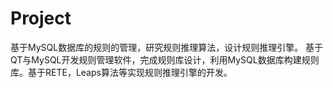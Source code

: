 # Project

 基于MySQL数据库的规则的管理，研究规则推理算法，设计规则推理引擎。
 基于QT与MySQL开发规则管理软件，完成规则库设计，利用MySQL数据库构建规则库。基于RETE，Leaps算法等实现规则推理引擎的开发。

